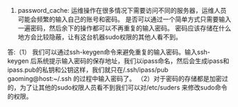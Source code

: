 1. password_cache:
	运维操作在很多情况下需要访问不同的服务器，运维人员可能会频繁的输入自己的账号和密码。
	是否可以通过一个简单方式只需要输入一遍密码，然后余下的操作都可以不再重复的输入密码。
	密码应该存储在什么地方会比较隐蔽，让有这台机器sudo权限的其他人看不到。

答:（1） 我们可以通过ssh-keygen命令来避免重复的输入密码。输入ssh-keygen 后系统提示输入密码的保存地址，我们以ipass命名，然后会生成ipass和ipass.pub的私钥和公钥这样，我们就只在/.ssh/ipass/pub  gaoming@host:~/.ssh  的过程中输入密码了。
   （2）对于密码的存储都是加密过的，为了让其他的sudo权限人员看不到我们可以对/etc/suders 来修改sudo命令的权限。
